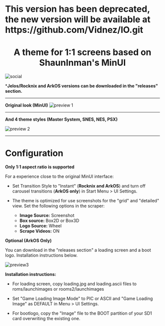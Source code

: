 <h1>This version has been deprecated, the new version will be available at https://github.com/Vidnez/IO.git </h1>

<h1 align="center">A theme for 1:1 screens based on ShaunInman's MinUI</h1>


![social](https://github.com/user-attachments/assets/6a342b6c-18d8-4eef-a848-6444123d128c)




***Jelos/Rocknix and ArkOS versions can be downloaded in the "releases" section.**
<hr/>

**Original look (MinUI)**
![preview 1](https://github.com/user-attachments/assets/2ce6196f-e821-46d1-bc4b-cb0cc99ed9da)

<hr/>

**And 4 theme styles (Master System, SNES, NES, PSX)**

![preview 2](https://github.com/user-attachments/assets/84bd2b3e-9efd-4785-82b5-43022c6a4a84)

<hr/>

# Configuration

**Only 1:1 aspect ratio is supported**

For a experience close to the original MinUI interface: 

- Set Transition Style to "Instant" (**Rocknix and ArkOS**) and turn off carousel transitions (**ArkOS only**) in Start Menu > UI Settings.
- The theme is optimized for use screenshots for the "grid" and "detailed" view. Set the following options in the scraper:

	- **Image Source:** Screenshot
	- **Box source:** Box2D or Box3D
	- **Logo Source:** Wheel
 	- **Scrape Videos:** ON
  


**Optional (ArkOS Only)**

You can download in the "releases section" a loading screen and a boot logo. Installation instructions below.

![preview3](https://github.com/user-attachments/assets/c398861b-2767-4c8a-a866-e6d24810a312)

**Installation instructions:**

- For loading screen, copy loading.jpg and loading.ascii files to roms/launchimages or rooms2/launchimages

- Set "Game Loading Image Mode" to PIC or ASCII and "Game Loading Image" as DEFAULT in Menu > UI Settings.

- For bootlogo, copy the "Image" file to the BOOT partition of your SD1 card overwriting the existing one.




